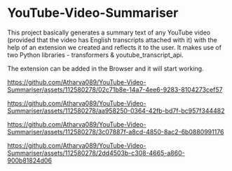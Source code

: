 # YouTube-Video-Summariser

This project basically generates a summary text of any YouTube video (provided that the video has English transcripts attached with it) with the help of an extension we created and reflects it to the user. It makes use of two Python libraries - transformers & youtube_transcript_api. 

The extension can be added in the Browser and it will start working.

https://github.com/Atharva089/YouTube-Video-Summariser/assets/112580278/02c71b8e-14a7-4ee6-9283-8104273cef57

https://github.com/Atharva089/YouTube-Video-Summariser/assets/112580278/aa958250-0364-42fb-bd7f-bc957f344482

https://github.com/Atharva089/YouTube-Video-Summariser/assets/112580278/3c07887f-a8cd-4850-8ac2-6b0880991176

https://github.com/Atharva089/YouTube-Video-Summariser/assets/112580278/2dd4503b-c308-4665-a860-900b81824d06

